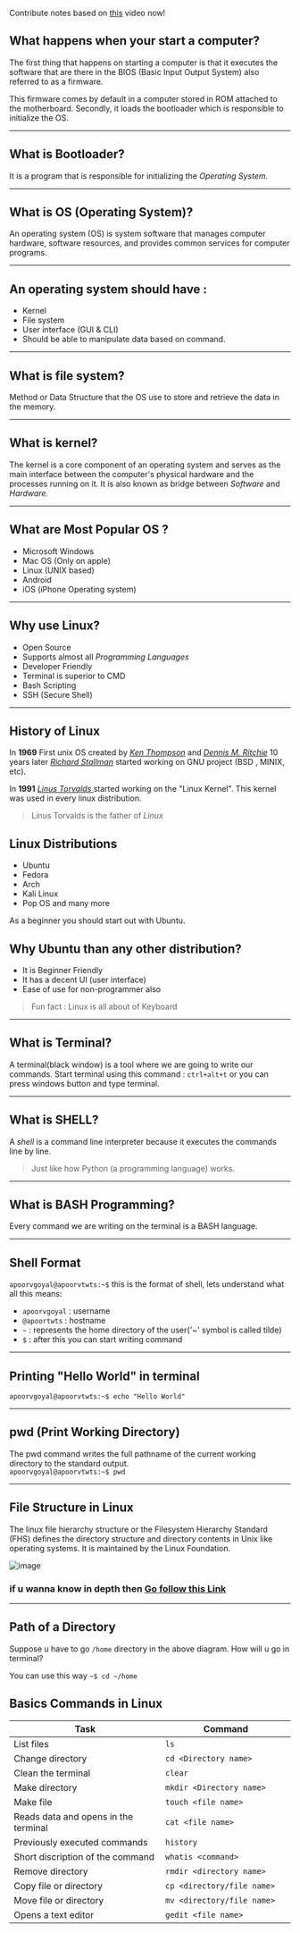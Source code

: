 Contribute notes based on [this](https://www.youtube.com/watch?v=Juo_0lpBMPY) video now!

## **What happens when your start a computer?**

The first thing that happens on starting a computer is that it executes the software that are there in the BIOS (Basic Input Output System) also referred to as a firmware.

This firmware comes by default in a computer stored in ROM attached to the motherboard. Secondly, it loads the bootloader which is responsible to initialize the OS.
___

## **What is Bootloader?**

It is a program that is responsible for initializing the *Operating System.*

___

 ## **What is OS (Operating System)?**
 
 An operating system (OS) is system software that manages computer hardware, software resources, and provides common services for computer programs. 
 
 ___
## **An operating system should have :**
 - Kernel
 - File system
 - User interface (GUI & CLI)
 - Should be able to manipulate data based on command.
 ___
 
## **What is file system?**

Method or Data Structure that the OS use to store and retrieve the data in the memory.

___

## **What is kernel?**
The kernel is a core component of an operating system and serves as the main interface between the computer's physical hardware and the processes running on it. 
It is also known as bridge between *Software* and *Hardware.*
___

## **What are Most Popular OS ?**
- Microsoft Windows
- Mac OS (Only on apple)
- Linux (UNIX based)
- Android 
- iOS (iPhone Operating system)
___

## **Why use Linux?**
 - Open Source 
 - Supports almost all *Programming Languages*
 - Developer Friendly
 - Terminal is superior to CMD
 - Bash Scripting 
 - SSH (Secure Shell)
 ___

  ## **History of Linux**
 
  In **1969** First unix OS created by <u>*Ken Thompson*</u> and <u>*Dennis M. Ritchie*</u>
  10 years later <u>*Richard Stallman*</u> started working on GNU project (BSD , MINIX, etc).

  In **1991** <u>*Linus Torvalds* </u>started working on the "Linux Kernel". This kernel was used in every linux distribution.

>Linus Torvalds is the father of *Linux*  


## **Linux Distributions** 
 - Ubuntu
 - Fedora
 - Arch
 - Kali Linux
 - Pop OS and many more

As a beginner you should start out with Ubuntu.

## **Why Ubuntu than any other distribution?**
- It is Beginner Friendly
- It has a decent UI (user interface)
- Ease of use for non-programmer also

>Fun fact : Linux is all about of Keyboard
___

## **What is Terminal?**

A terminal(black window) is a tool where we are going to write our commands. Start terminal using this command : `ctrl+alt+t` or you can press windows button and type terminal.
___
 
 ## **What is SHELL?**
 A *shell* is a command line interpreter because it executes the commands line by line. 
 
 >Just like how Python (a programming language) works.
 ___
 
 ## **What is BASH Programming?**
 
 Every command we are writing on the terminal is a BASH language.
 ___
 
 ## **Shell Format**
 `apoorvgoyal@apoorvtwts:~$`
  this is the format of shell, lets understand what all this means:
  
  - `apoorvgoyal` : username 
  - `@apoortwts` : hostname
  - `~` : represents the home directory of the user('~' symbol is called tilde)
  - `$` : after this you can start writing command
  ___
  
## **Printing "Hello World" in terminal**
 `apoorvgoyal@apoorvtwts:~$ echo "Hello World" `
 ___
  
## **pwd (Print Working Directory)**
 The pwd command writes the full pathname of the current working directory to the standard output.<br>
  `apoorvgoyal@apoorvtwts:~$ pwd`
  ___

 ## **File Structure in Linux**
 The linux file hierarchy structure or the Filesystem Hierarchy Standard (FHS) defines the directory structure and directory contents in Unix like operating systems. It is maintained by the Linux Foundation.
 
 ![image](https://www.linuxtrainingacademy.com/wp-content/uploads/2014/03/linux-folders.jpg)
 ### if u wanna know in depth then [Go follow this Link](https://www.geeksforgeeks.org/linux-file-hierarchy-structure/)

 ___
   
   
## **Path of a Directory**
Suppose u have to go `/home` directory in the above diagram. How will u go in terminal?

You can use this way `~$ cd ~/home`

## Basics Commands in Linux
|                Task                          |          Command                 |
|----------------------------------------------|----------------------------------|
|List files                                    |`ls`                              |
|Change directory                             |`cd <Directory name> `            |
|Clean the terminal                            |`clear`                           |
|Make directory                                |`mkdir <Directory name>`          |
|Make file                                     |`touch <file name>`               |
|Reads data and opens in the terminal          |`cat <file name>`                 |
|Previously executed commands                  |`history`                         |
|Short discription of the command              |`whatis <command>`                |
|Remove directory                              |`rmdir <directory name>`          |
|Copy file or directory                        |`cp <directory/file name>`        |
|Move file or directory                        |`mv <directory/file name>    `    |
|Opens a text editor                           |`gedit <file name>`               |
